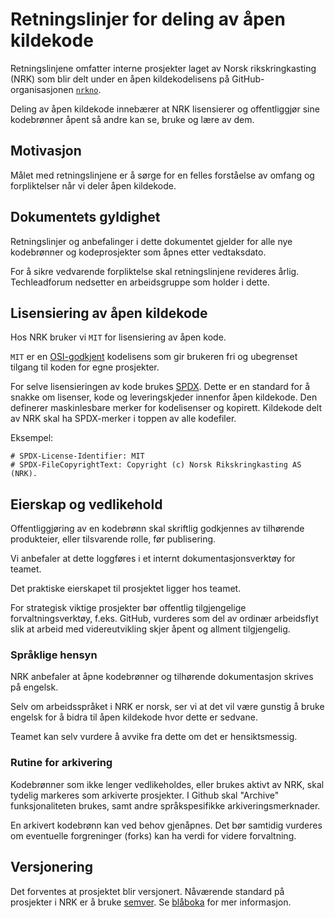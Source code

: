 # Retningslinjer for deling av åpen kildekode

Retningslinjene omfatter interne prosjekter laget av Norsk rikskringkasting
(NRK) som blir delt under en åpen kildekodelisens på GitHub-organisasjonen
[`nrkno`](https://github.com/nrkno).

Deling av åpen kildekode innebærer at NRK lisensierer og offentliggjør sine kodebrønner åpent så andre kan se, bruke og lære av dem.

## Motivasjon

Målet med retningslinjene er å sørge for en felles forståelse av omfang og
forpliktelser når vi deler åpen kildekode.

## Dokumentets gyldighet

Retningslinjer og anbefalinger i dette dokumentet gjelder for alle nye
kodebrønner og kodeprosjekter som åpnes etter vedtaksdato.

For å sikre vedvarende forpliktelse skal retningslinjene revideres årlig. Techleadforum nedsetter en arbeidsgruppe som holder i dette.

## Lisensiering av åpen kildekode

Hos NRK bruker vi `MIT` for lisensiering av åpen kode.

`MIT` er en [OSI-godkjent](https://opensource.org/licenses) kodelisens som gir
brukeren fri og ubegrenset tilgang til koden for egne prosjekter.

For selve lisensieringen av kode brukes [SPDX](https://spdx.dev/). Dette er en
standard for å snakke om lisenser, kode og leveringskjeder innenfor åpen
kildekode. Den definerer maskinlesbare merker for kodelisenser og kopirett.
Kildekode delt av NRK skal ha SPDX-merker i toppen av alle kodefiler.

Eksempel:

```
# SPDX-License-Identifier: MIT
# SPDX-FileCopyrightText: Copyright (c) Norsk Rikskringkasting AS (NRK).
```

## Eierskap og vedlikehold

Offentliggjøring av en kodebrønn skal skriftlig godkjennes av tilhørende produkteier, eller tilsvarende rolle, før publisering.

Vi anbefaler at dette loggføres i et internt dokumentasjonsverktøy for teamet.

Det praktiske eierskapet til prosjektet ligger hos teamet.

For strategisk viktige prosjekter bør offentlig tilgjengelige forvaltningsverktøy, f.eks. GitHub, vurderes som del av ordinær arbeidsflyt slik at arbeid med videreutvikling skjer åpent og allment tilgjengelig.

### Språklige hensyn

NRK anbefaler at åpne kodebrønner og tilhørende dokumentasjon skrives på engelsk.

Selv om arbeidsspråket i NRK er norsk, ser vi at det vil være gunstig å bruke engelsk for å bidra til åpen kildekode hvor dette er sedvane.

Teamet kan selv vurdere å avvike fra dette om det er hensiktsmessig.

### Rutine for arkivering

Kodebrønner som ikke lenger vedlikeholdes, eller brukes aktivt av NRK, skal tydelig markeres som arkiverte prosjekter. I Github skal "Archive" funksjonaliteten brukes, samt andre språkspesifikke arkiveringsmerknader.

En arkivert kodebrønn kan ved behov gjenåpnes. Det bør samtidig vurderes om eventuelle forgreninger (forks) kan ha verdi for videre forvaltning.

## Versjonering

Det forventes at prosjektet blir versjonert. Nåværende standard på prosjekter i
NRK er å bruke [semver](https://semver.org/). Se [blåboka](https://xn--blbok-nra.plattform-int.weu.k8s.az.nrk.cloud/Standarder/RFC-3-semver.html) for mer informasjon.
